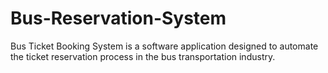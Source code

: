 # Bus-Reservation-System
Bus Ticket Booking System is a software application designed to automate the ticket reservation process in the bus transportation industry.
